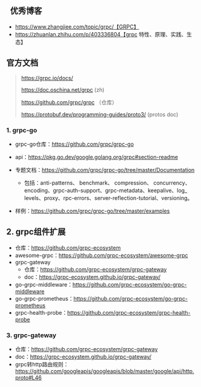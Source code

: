##   优秀博客

- https://www.zhangjiee.com/topic/grpc/【GRPC】
- https://zhuanlan.zhihu.com/p/403336804【grpc 特性、原理、实践、生态】

## 官方文档

> https://grpc.io/docs/ 
>
> https://doc.oschina.net/grpc (zh)
>
> https://github.com/grpc/grpc （仓库）
>
> https://protobuf.dev/programming-guides/proto3/  (protos doc)

### 1. grpc-go

- grpc-go仓库：https://github.com/grpc/grpc-go

- api：https://pkg.go.dev/google.golang.org/grpc#section-readme
- 专题文档：https://github.com/grpc/grpc-go/tree/master/Documentation
  - 包括：anti-patterns、 benchmark、 compression、 concurrency、encoding、grpc-auth-support、grpc-metadata、keepalive、log_ levels、proxy、rpc-errors、server-reflection-tutorial、versioning。
- 样例：https://github.com/grpc/grpc-go/tree/master/examples

## 2. grpc组件扩展

- 仓库：https://github.com/grpc-ecosystem
- awesome-grpc：https://github.com/grpc-ecosystem/awesome-grpc
- grpc-gateway
  - 仓库：https://github.com/grpc-ecosystem/grpc-gateway
  - doc：https://grpc-ecosystem.github.io/grpc-gateway/
- go-grpc-middleware：https://github.com/grpc-ecosystem/go-grpc-middleware
- go-grpc-prometheus：https://github.com/grpc-ecosystem/go-grpc-prometheus
- grpc-health-probe：https://github.com/grpc-ecosystem/grpc-health-probe

### 3. grpc-gateway

- 仓库：https://github.com/grpc-ecosystem/grpc-gateway
- doc：https://grpc-ecosystem.github.io/grpc-gateway/
- grpc转http路由规则：https://github.com/googleapis/googleapis/blob/master/google/api/http.proto#L46